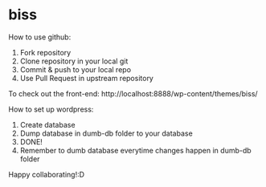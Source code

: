 biss
====

How to use github:

1. Fork repository
2. Clone repository in your local git
3. Commit & push to your local repo
4. Use Pull Request in upstream repository 

To check out the front-end: http://localhost:8888/wp-content/themes/biss/

How to set up wordpress:
1. Create database
2. Dump database in dumb-db folder to your database
3. DONE!
4. Remember to dumb database everytime changes happen in dumb-db folder


Happy collaborating!:D

